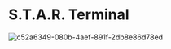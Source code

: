 # S.T.A.R. Terminal

![c52a6349-080b-4aef-891f-2db8e86d78ed](https://github.com/RobzLegz/space-apps-2023/assets/62758448/59414167-3915-4511-8fc3-263729d524b0)
